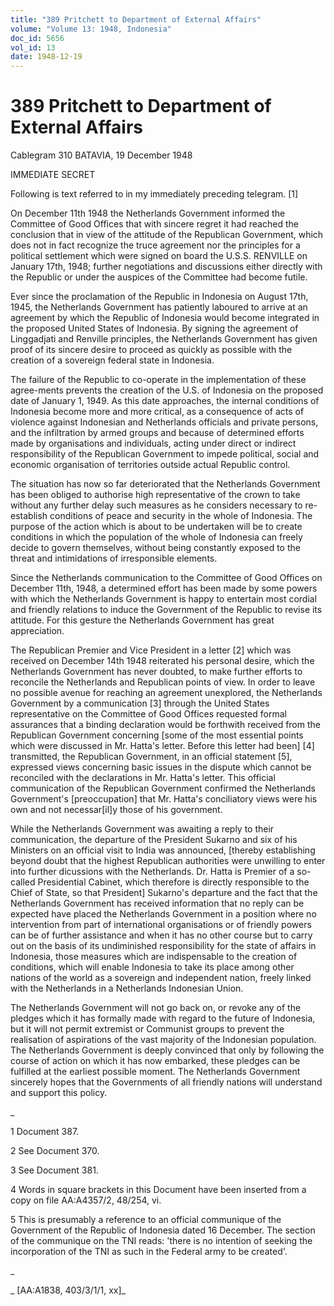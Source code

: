```yaml
---
title: "389 Pritchett to Department of External Affairs"
volume: "Volume 13: 1948, Indonesia"
doc_id: 5656
vol_id: 13
date: 1948-12-19
---
```


# 389 Pritchett to Department of External Affairs

Cablegram 310 BATAVIA, 19 December 1948

IMMEDIATE SECRET

Following is text referred to in my immediately preceding telegram. [1]

On December 11th 1948 the Netherlands Government informed the Committee of Good Offices that with sincere regret it had reached the conclusion that in view of the attitude of the Republican Government, which does not in fact recognize the truce agreement nor the principles for a political settlement which were signed on board the U.S.S. RENVILLE on January 17th, 1948; further negotiations and discussions either directly with the Republic or under the auspices of the Committee had become futile.

Ever since the proclamation of the Republic in Indonesia on August 17th, 1945, the Netherlands Government has patiently laboured to arrive at an agreement by which the Republic of Indonesia would become integrated in the proposed United States of Indonesia. By signing the agreement of Linggadjati and Renville principles, the Netherlands Government has given proof of its sincere desire to proceed as quickly as possible with the creation of a sovereign federal state in Indonesia.

The failure of the Republic to co-operate in the implementation of these agree-ments prevents the creation of the U.S. of Indonesia on the proposed date of January 1, 1949. As this date approaches, the internal conditions of Indonesia become more and more critical, as a consequence of acts of violence against Indonesian and Netherlands officials and private persons, and the infiltration by armed groups and because of determined efforts made by organisations and individuals, acting under direct or indirect responsibility of the Republican Government to impede political, social and economic organisation of territories outside actual Republic control.

The situation has now so far deteriorated that the Netherlands Government has been obliged to authorise high representative of the crown to take without any further delay such measures as he considers necessary to re-establish conditions of peace and security in the whole of Indonesia. The purpose of the action which is about to be undertaken will be to create conditions in which the population of the whole of Indonesia can freely decide to govern themselves, without being constantly exposed to the threat and intimidations of irresponsible elements.

Since the Netherlands communication to the Committee of Good Offices on December 11th, 1948, a determined effort has been made by some powers with which the Netherlands Government is happy to entertain most cordial and friendly relations to induce the Government of the Republic to revise its attitude. For this gesture the Netherlands Government has great appreciation.

The Republican Premier and Vice President in a letter [2] which was received on December 14th 1948 reiterated his personal desire, which the Netherlands Government has never doubted, to make further efforts to reconcile the Netherlands and Republican points of view. In order to leave no possible avenue for reaching an agreement unexplored, the Netherlands Government by a communication [3] through the United States representative on the Committee of Good Offices requested formal assurances that a binding declaration would be forthwith received from the Republican Government concerning [some of the most essential points which were discussed in Mr. Hatta's letter. Before this letter had been] [4] transmitted, the Republican Government, in an official statement [5], expressed views concerning basic issues in the dispute which cannot be reconciled with the declarations in Mr. Hatta's letter. This official communication of the Republican Government confirmed the Netherlands Government's [preoccupation] that Mr. Hatta's conciliatory views were his own and not necessar[il]y those of his government.

While the Netherlands Government was awaiting a reply to their communication, the departure of the President Sukarno and six of his Ministers on an official visit to India was announced, [thereby establishing beyond doubt that the highest Republican authorities were unwilling to enter into further dicussions with the Netherlands. Dr. Hatta is Premier of a so-called Presidential Cabinet, which therefore is directly responsible to the Chief of State, so that President] Sukarno's departure and the fact that the Netherlands Government has received information that no reply can be expected have placed the Netherlands Government in a position where no intervention from part of international organisations or of friendly powers can be of further assistance and when it has no other course but to carry out on the basis of its undiminished responsibility for the state of affairs in Indonesia, those measures which are indispensable to the creation of conditions, which will enable Indonesia to take its place among other nations of the world as a sovereign and independent nation, freely linked with the Netherlands in a Netherlands Indonesian Union.

The Netherlands Government will not go back on, or revoke any of the pledges which it has formally made with regard to the future of Indonesia, but it will not permit extremist or Communist groups to prevent the realisation of aspirations of the vast majority of the Indonesian population. The Netherlands Government is deeply convinced that only by following the course of action on which it has now embarked, these pledges can be fulfilled at the earliest possible moment. The Netherlands Government sincerely hopes that the Governments of all friendly nations will understand and support this policy.

_

1 Document 387.

2 See Document 370.

3 See Document 381.

4 Words in square brackets in this Document have been inserted from a copy on file AA:A4357/2, 48/254, vi.

5 This is presumably a reference to an official communique of the Government of the Republic of Indonesia dated 16 December. The section of the communique on the TNI reads: 'there is no intention of seeking the incorporation of the TNI as such in the Federal army to be created'.

_

_ [AA:A1838, 403/3/1/1, xx]_
